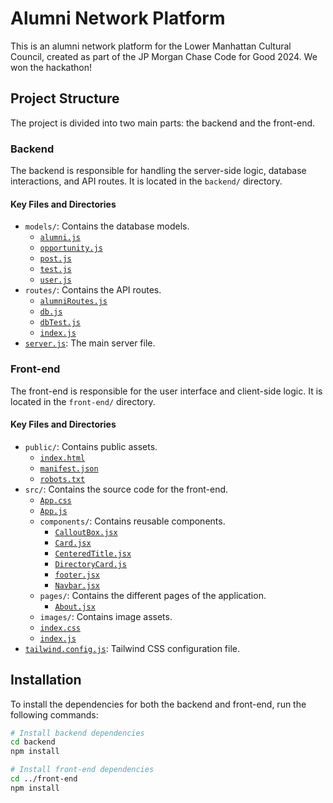 

# Alumni Network Platform

This is an alumni network platform for the Lower Manhattan Cultural Council, created as part of the JP Morgan Chase Code for Good 2024. We won the hackathon!

## Project Structure

The project is divided into two main parts: the backend and the front-end.

### Backend

The backend is responsible for handling the server-side logic, database interactions, and API routes. It is located in the `backend/` directory.

#### Key Files and Directories

- `models/`: Contains the database models.
  - [`alumni.js`](backend/models/alumni.js)
  - [`opportunity.js`](backend/models/opportunity.js)
  - [`post.js`](backend/models/post.js)
  - [`test.js`](backend/models/test.js)
  - [`user.js`](backend/models/user.js)
- `routes/`: Contains the API routes.
  - [`alumniRoutes.js`](backend/routes/alumniRoutes.js)
  - [`db.js`](backend/routes/db.js)
  - [`dbTest.js`](backend/routes/dbTest.js)
  - [`index.js`](backend/routes/index.js)
- [`server.js`](backend/server.js): The main server file.

### Front-end

The front-end is responsible for the user interface and client-side logic. It is located in the `front-end/` directory.

#### Key Files and Directories

- `public/`: Contains public assets.
  - [`index.html`](front-end/public/index.html)
  - [`manifest.json`](front-end/public/manifest.json)
  - [`robots.txt`](front-end/public/robots.txt)
- `src/`: Contains the source code for the front-end.
  - [`App.css`](front-end/src/App.css)
  - [`App.js`](front-end/src/App.js)
  - `components/`: Contains reusable components.
    - [`CalloutBox.jsx`](front-end/src/components/CalloutBox.jsx)
    - [`Card.jsx`](front-end/src/components/Card.jsx)
    - [`CenteredTitle.jsx`](front-end/src/components/CenteredTitle.jsx)
    - [`DirectoryCard.js`](front-end/src/components/DirectoryCard.js)
    - [`footer.jsx`](front-end/src/components/footer.jsx)
    - [`Navbar.jsx`](front-end/src/components/Navbar.jsx)
  - `pages/`: Contains the different pages of the application.
    - [`About.jsx`](front-end/src/pages/About.jsx)
  - `images/`: Contains image assets.
  - [`index.css`](front-end/src/index.css)
  - [`index.js`](front-end/src/index.js)
- [`tailwind.config.js`](front-end/tailwind.config.js): Tailwind CSS configuration file.

## Installation

To install the dependencies for both the backend and front-end, run the following commands:

```sh
# Install backend dependencies
cd backend
npm install

# Install front-end dependencies
cd ../front-end
npm install